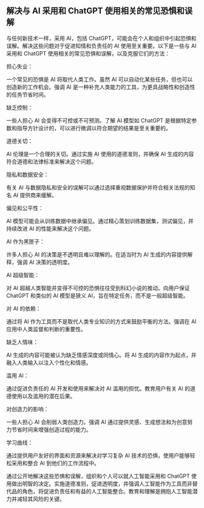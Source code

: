 ## 解决与 AI 采用和 ChatGPT 使用相关的常见恐惧和误解

与任何新技术一样，采用 AI，包括 ChatGPT，可能会在个人和组织中引起恐惧和误解。解决这些问题对于促进知情和负责任的 AI 使用至关重要。以下是一些与 AI 采用和 ChatGPT 使用相关的常见恐惧和误解，以及克服它们的方法：

担心失业：

一个常见的恐惧是 AI 将取代人类工作。虽然 AI 可以自动化某些任务，但也可以创造新的工作机会。强调 AI 是一种补充人类能力的工具，为更具战略性和创造性的任务节省时间。

缺乏控制：

一些人担心 AI 会变得不可控或不可预测。了解 AI 模型如 ChatGPT 是根据特定参数和指导方针设计的，可以进行微调以符合期望的结果是至关重要的。

道德关切：

AI 伦理是一个合理的关切。通过实施 AI 使用的道德准则，并确保 AI 生成的内容符合道德和法律标准来解决这个问题。

隐私和数据安全：

有关 AI 与数据隐私和安全的误解可以通过选择重视数据保护并符合相关法规的知名 AI 提供商来缓解。

偏见和公平性：

AI 模型可能会从训练数据中继承偏见。通过精心策划训练数据集，测试偏见，并持续改进 AI 的性能来解决这个问题。

AI 作为黑匣子：

许多人担心 AI 的决策是不透明且难以理解的。在适当时为 AI 生成的内容提供解释，强调 AI 决策的透明度。

AI 超级智能：

对 AI 超越人类智能并变得不可控的恐惧往往受到科幻小说的推动。向用户保证 ChatGPT 和类似的 AI 模型是狭义 AI，旨在特定任务，而不是一般超级智能。

对 AI 的依赖：

通过将 AI 作为工具而不是取代人类专业知识的方式来鼓励平衡的方法。强调在 AI 应用中人类监督和判断的重要性。

缺乏人情味：

AI 生成的内容可能被认为缺乏情感深度或同情心。将 AI 生成的内容作为起点，并融入人类输入以注入个性化和情感。

滥用 AI：

通过促进负责任的 AI 开发和使用来解决对 AI 滥用的担忧。教育用户有关 AI 的道德使用以及滥用的潜在后果。

对创造力的影响：

一些人担心 AI 会削弱人类创造力。强调 AI 通过提供灵感、生成想法和为创意努力节省时间来增强创造过程的能力。

学习曲线：

通过提供用户友好的界面和资源来解决对学习复杂 AI 技术的恐惧，使用户能够轻松采用和整合 AI 到他们的工作流程中。

通过公开地解决这些恐惧和误解，组织和个人可以就人工智能采用和 ChatGPT 使用做出明智的决定。实施道德准则，促进透明度，并强调人工智能作为工具而非替代品的角色，将促进负责任和有益的人工智能整合。教育和理解是拥抱人工智能潜力并减轻其风险的关键。
